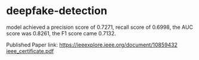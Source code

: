 # deepfake-detection






model achieved a precision score of 0.7271,
recall score of 0.6998, 
the AUC score was 0.8261, 
the F1 score came 0.7132. 

Published Paper link:
https://ieeexplore.ieee.org/document/10859432
[ieee_certificate.pdf](https://github.com/user-attachments/files/19284650/ieee_certificate.pdf)
